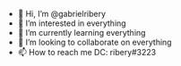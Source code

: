 - 👋 Hi, I’m @gabrielribery
- 👀 I’m interested in everything
- 🌱 I’m currently learning everything
- 💞️ I’m looking to collaborate on everything
- 📫 How to reach me DC: ribery#3223

<!---
gabrielribery/gabrielribery is a ✨ special ✨ repository because its `README.md` (this file) appears on your GitHub profile.
You can click the Preview link to take a look at your changes.
--->
